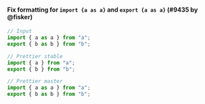 #### Fix formatting for `import {a as a}` and `export {a as a}` (#9435 by @fisker)

<!-- prettier-ignore -->
```js
// Input
import { a as a } from "a";
export { b as b } from "b";

// Prettier stable
import { a } from "a";
export { b } from "b";

// Prettier master
import { a as a } from "a";
export { b as b } from "b";
```
